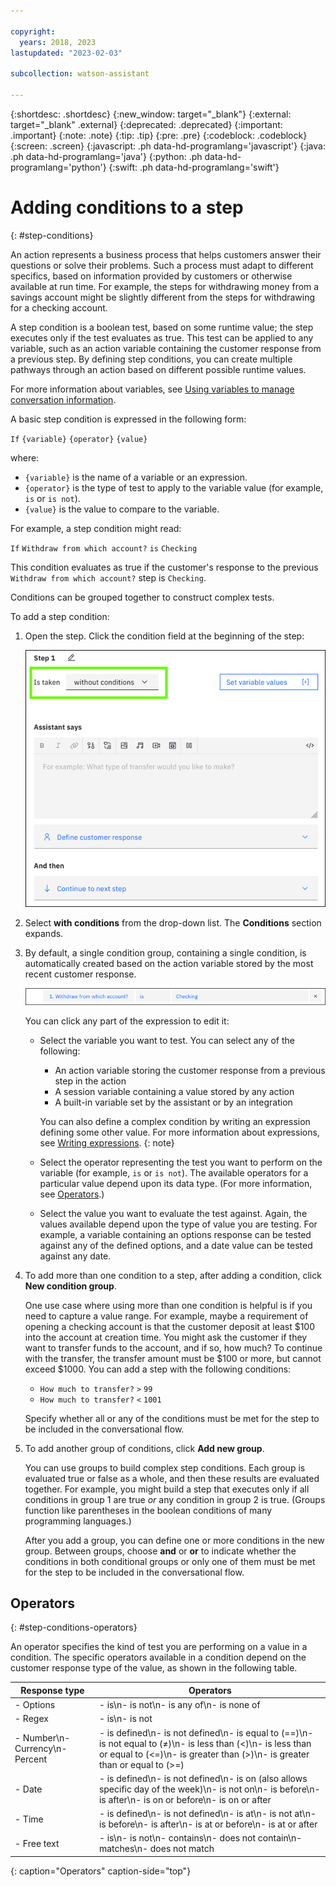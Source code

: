```yaml
---

copyright:
  years: 2018, 2023
lastupdated: "2023-02-03"

subcollection: watson-assistant

---
```


{:shortdesc: .shortdesc}
{:new_window: target="_blank"}
{:external: target="_blank" .external}
{:deprecated: .deprecated}
{:important: .important}
{:note: .note}
{:tip: .tip}
{:pre: .pre}
{:codeblock: .codeblock}
{:screen: .screen}
{:javascript: .ph data-hd-programlang='javascript'}
{:java: .ph data-hd-programlang='java'}
{:python: .ph data-hd-programlang='python'}
{:swift: .ph data-hd-programlang='swift'}



# Adding conditions to a step
{: #step-conditions}

An action represents a business process that helps customers answer their questions or solve their problems. Such a process must adapt to different specifics, based on information provided by customers or otherwise available at run time. For example, the steps for withdrawing money from a savings account might be slightly different from the steps for withdrawing for a checking account.

A step condition is a boolean test, based on some runtime value; the step executes only if the test evaluates as true. This test can be applied to any variable, such as an action variable containing the customer response from a previous step. By defining step conditions, you can create multiple pathways through an action based on different possible runtime values.

For more information about variables, see [Using variables to manage conversation information](/docs/watson-assistant?topic=watson-assistant-manage-info).

A basic step condition is expressed in the following form:

`If` `{variable}` `{operator}` `{value}`

where:

- `{variable}` is the name of a variable or an expression.
- `{operator}` is the type of test to apply to the variable value (for example, `is` or `is not`).
- `{value}` is the value to compare to the variable.

For example, a step condition might read:

`If` `Withdraw from which account?` `is` `Checking`

This condition evaluates as true if the customer's response to the previous `Withdraw from which account?` step is `Checking`.

Conditions can be grouped together to construct complex tests.

To add a step condition:

1.  Open the step. Click the condition field at the beginning of the step:

    ![Step editor with condition field highlighted](images/step-condition.png)

1. Select **with conditions** from the drop-down list. The **Conditions** section expands.

1. By default, a single condition group, containing a single condition, is automatically created based on the action variable stored by the most recent customer response.

    ![Editing a condition to select Checking as the value to check for](images/action-condition-edit.png)

    You can click any part of the expression to edit it:

    - Select the variable you want to test. You can select any of the following:

      - An action variable storing the customer response from a previous step in the action
      - A session variable containing a value stored by any action
      - A built-in variable set by the assistant or by an integration

      You can also define a complex condition by writing an expression defining some other value. For more information about expressions, see [Writing expressions](/docs/watson-assistant?topic=watson-assistant-expressions).
      {: note}

    - Select the operator representing the test you want to perform on the variable (for example, `is` or `is not`). The available operators for a particular value depend upon its data type. (For more information, see [Operators](#step-conditions-operators).)

    - Select the value you want to evaluate the test against. Again, the values available depend upon the type of value you are testing. For example, a variable containing an options response can be tested against any of the defined options, and a date value can be tested against any date.

1.  To add more than one condition to a step, after adding a condition, click **New condition group**.

    One use case where using more than one condition is helpful is if you need to capture a value range. For example, maybe a requirement of opening a checking account is that the customer deposit at least $100 into the account at creation time. You might ask the customer if they want to transfer funds to the account, and if so, how much? To continue with the transfer, the transfer amount must be $100 or more, but cannot exceed $1000. You can add a step with the following conditions:

    - `How much to transfer?` `>` `99`
    - `How much to transfer?` `<` `1001`

    Specify whether all or any of the conditions must be met for the step to be included in the conversational flow.

1.  To add another group of conditions, click **Add new group**.

    You can use groups to build complex step conditions. Each group is evaluated true or false as a whole, and then these results are evaluated together. For example, you might build a step that executes only if all conditions in group 1 are true *or* any condition in group 2 is true. (Groups function like parentheses in the boolean conditions of many programming languages.)

    After you add a group, you can define one or more conditions in the new group. Between groups, choose **and** or **or** to indicate whether the conditions in both conditional groups or only one of them must be met for the step to be included in the conversational flow.

## Operators
{: #step-conditions-operators}

An operator specifies the kind of test you are performing on a value in a condition. The specific operators available in a condition depend on the customer response type of the value, as shown in the following table.

| Response type                        | Operators                           |
|--------------------------------------|-------------------------------------|
| - Options                            | - is\n- is not\n- is any of\n- is none of |
| - Regex                              | - is\n- is not                      |
| - Number\n- Currency\n- Percent      | - is defined\n- is not defined\n- is equal to (==)\n- is not equal to (≠)\n- is less than (&lt;)\n- is less than or equal to (&lt;=)\n- is greater than (&gt;)\n- is greater than or equal to (&gt;=) |
| - Date                               | - is defined\n- is not defined\n- is on (also allows specific day of the week)\n- is not on\n- is before\n- is after\n- is on or before\n- is on or after |
| - Time                               | - is defined\n- is not defined\n- is at\n- is not at\n- is before\n- is after\n- is at or before\n- is at or after |
| - Free text                          | - is\n- is not\n- contains\n- does not contain\n- matches\n- does not match |
{: caption="Operators" caption-side="top"}
